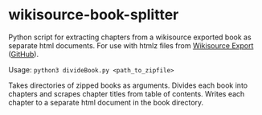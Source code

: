 # wikisource-book-splitter
Python script for extracting chapters from a wikisource exported book as separate html documents. For use with htmlz files from [Wikisource Export](https://ws-export.wmcloud.org/) ([GitHub](https://github.com/wikimedia/ws-export)).

Usage:  `python3 divideBook.py <path_to_zipfile>`

Takes directories of zipped books as arguments. Divides each book into chapters and scrapes chapter titles from table of contents. Writes each chapter to a separate html document in the book directory.
